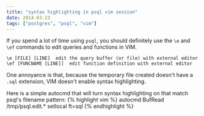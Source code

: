 ```yaml
---
title: "syntax highlighting in psql vim session"
date: 2014-03-23 
tags: ["postgres", "psql", "vim"]
---
```


If you spend a lot of time using `psql`, you should definitely use the `\e` and `\ef` commands to edit queries and functions in VIM.

```
\e [FILE] [LINE]  edit the query buffer (or file) with external editor 
\ef [FUNCNAME [LINE]]  edit function definition with external editor
```

One annoyance is that, because the temporary file created doesn't have a `.sql` extension, VIM doesn't enable syntax highlighting. 


Here is a simple autocmd that will turn syntax highlighting on that match psql's filename pattern:
{% highlight vim %}
autocmd BufRead /tmp/psql.edit.* setlocal ft=sql
{% endhighlight %}

